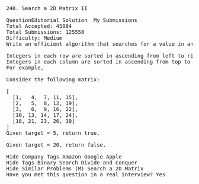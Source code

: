<pre>
240. Search a 2D Matrix II  

QuestionEditorial Solution  My Submissions
Total Accepted: 45084
Total Submissions: 125558
Difficulty: Medium
Write an efficient algorithm that searches for a value in an m x n matrix. This matrix has the following properties:

Integers in each row are sorted in ascending from left to right.
Integers in each column are sorted in ascending from top to bottom.
For example,

Consider the following matrix:

[
  [1,   4,  7, 11, 15],
  [2,   5,  8, 12, 19],
  [3,   6,  9, 16, 22],
  [10, 13, 14, 17, 24],
  [18, 21, 23, 26, 30]
]
Given target = 5, return true.

Given target = 20, return false.

Hide Company Tags Amazon Google Apple
Hide Tags Binary Search Divide and Conquer
Hide Similar Problems (M) Search a 2D Matrix
Have you met this question in a real interview? Yes  
</pre>
